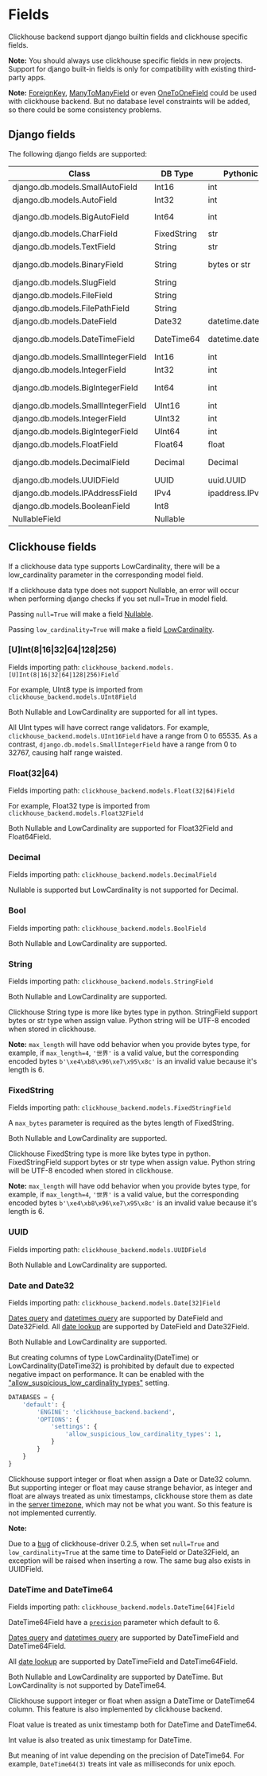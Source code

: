 Fields
===

Clickhouse backend support django builtin fields and clickhouse specific fields.

**Note:** You should always use clickhouse specific fields in new projects.
Support for django built-in fields is only for compatibility with existing third-party apps.

**Note:** [ForeignKey](https://docs.djangoproject.com/en/4.1/ref/models/fields/#foreignkey), [ManyToManyField](https://docs.djangoproject.com/en/4.1/ref/models/fields/#manytomanyfield)
or even [OneToOneField](https://docs.djangoproject.com/en/4.1/ref/models/fields/#onetoonefield) could be used with clickhouse backend.
But no database level constraints will be added, so there could be some consistency problems.


Django fields
---

The following django fields are supported:

| Class                                               | DB Type     | Pythonic Type         | Comments                                                                             |
|-----------------------------------------------------|-------------|-----------------------|--------------------------------------------------------------------------------------|
| django.db.models.SmallAutoField                     | Int16       | int                   | No automatic value, must provide value yourself                                      |
| django.db.models.AutoField                          | Int32       | int                   | No automatic value, must provide value yourself                                      |
| django.db.models.BigAutoField                       | Int64       | int                   | `clickhouse.idworker.snowflake.SnowflakeIDWorker` will generate value automatically. |
| django.db.models.CharField                          | FixedString | str                   | Encoded as UTF-8 when written to ClickHouse                                          |
| django.db.models.TextField                          | String      | str                   | Encoded as UTF-8 when written to ClickHouse                                          |
| django.db.models.BinaryField                        | String      | bytes or str          | Encoded as UTF-8 when written to ClickHouse or raw bytes if not valid UTF-8.         |
| django.db.models.SlugField                          | String      |                       |                                                                                      |
| django.db.models.FileField                          | String      |                       |                                                                                      |
| django.db.models.FilePathField                      | String      |                       |                                                                                      |
| django.db.models.DateField                          | Date32      | datetime.date         | Range 1970-01-01 to 2105-12-31                                                       |
| django.db.models.DateTimeField                      | DateTime64  | datetime.datetime     | Minimal value is 1970-01-01 00:00:00; Timezone aware                                 |
| django.db.models.SmallIntegerField                  | Int16       | int                   | Range -32768 to 32767                                                                |
| django.db.models.IntegerField                       | Int32       | int                   | Range -2147483648 to 2147483647                                                      |
| django.db.models.BigIntegerField                    | Int64       | int                   | Range -9223372036854775808 to 9223372036854775807                                    |
| django.db.models.SmallIntegerField                  | UInt16      | int                   | Range 0 to 32767                                                                     |
| django.db.models.IntegerField                       | UInt32      | int                   | Range 0 to 2147483647                                                                |
| django.db.models.BigIntegerField                    | UInt64      | int                   | Range 0 to 9223372036854775807                                                       |
| django.db.models.FloatField                         | Float64     | float                 |                                                                                      |
| django.db.models.DecimalField                       | Decimal     | Decimal               | Pythonic values are rounded to fit the scale of the database field                   |
| django.db.models.UUIDField                          | UUID        | uuid.UUID             |                                                                                      |
| django.db.models.IPAddressField                     | IPv4        | ipaddress.IPv4Address |                                                                                      |
| django.db.models.BooleanField                       | Int8        |                       |                                                                                      |
| NullableField                                       | Nullable    |                       | When null=True                                                                       |

Clickhouse fields
---
If a clickhouse data type supports LowCardinality, there will be a low_cardinality parameter in the corresponding model field.

If a clickhouse data type does not support Nullable, an error will occur when performing django checks if you set null=True in model field.

Passing `null=True` will make a field [Nullable](https://clickhouse.com/docs/en/sql-reference/data-types/nullable/).

Passing `low_cardinality=True` will make a field [LowCardinality](https://clickhouse.com/docs/en/sql-reference/data-types/lowcardinality).


### [U]Int(8|16|32|64|128|256)

Fields importing path: `clickhouse_backend.models.[U]Int(8|16|32|64|128|256)Field`

For example, UInt8 type is imported from `clickhouse_backend.models.UInt8Field`

Both Nullable and LowCardinality are supported for all int types.

All UInt types will have correct range validators. For example, `clickhouse_backend.models.UInt16Field` have a range from 0 to 65535.
As a contrast, `django.db.models.SmallIntegerField` have a range from 0 to 32767, causing half range waisted.


### Float(32|64)

Fields importing path: `clickhouse_backend.models.Float(32|64)Field`

For example, Float32 type is imported from `clickhouse_backend.models.Float32Field`

Both Nullable and LowCardinality are supported for Float32Field and Float64Field.


### Decimal

Fields importing path: `clickhouse_backend.models.DecimalField`

Nullable is supported but LowCardinality is not supported for Decimal.


### Bool

Fields importing path: `clickhouse_backend.models.BoolField`

Both Nullable and LowCardinality are supported.


### String

Fields importing path: `clickhouse_backend.models.StringField`

Both Nullable and LowCardinality are supported.

Clickhouse String type is more like bytes type in python.
StringField support bytes or str type when assign value.
Python string will be UTF-8 encoded when stored in clickhouse.

**Note:** `max_length` will have odd behavior when you provide bytes type,
for example, if `max_length=4`, `'世界'` is a valid value,
but the corresponding encoded bytes `b'\xe4\xb8\x96\xe7\x95\x8c'` is an invalid value because it's length is 6.


### FixedString

Fields importing path: `clickhouse_backend.models.FixedStringField`

A `max_bytes` parameter is required as the bytes length of FixedString.

Both Nullable and LowCardinality are supported.

Clickhouse FixedString type is more like bytes type in python.
FixedStringField support bytes or str type when assign value.
Python string will be UTF-8 encoded when stored in clickhouse.

**Note:** `max_length` will have odd behavior when you provide bytes type,
for example, if `max_length=4`, `'世界'` is a valid value,
but the corresponding encoded bytes `b'\xe4\xb8\x96\xe7\x95\x8c'` is an invalid value because it's length is 6.


### UUID

Fields importing path: `clickhouse_backend.models.UUIDField`

Both Nullable and LowCardinality are supported.


### Date and Date32

Fields importing path: `clickhouse_backend.models.Date[32]Field`

[Dates query](https://docs.djangoproject.com/en/4.1/ref/models/querysets/#dates) and [datetimes query](https://docs.djangoproject.com/en/4.1/ref/models/querysets/#datetimes)
are supported by DateField and Date32Field.
All [date lookup](https://docs.djangoproject.com/en/4.1/ref/models/querysets/#date) are supported by DateField and Date32Field.

Both Nullable and LowCardinality are supported.

But creating columns of type LowCardinality(DateTime) or LowCardinality(DateTime32) is prohibited by default due to expected negative impact on performance.
It can be enabled with the ["allow_suspicious_low_cardinality_types"](https://clickhouse.com/docs/en/operations/settings/settings/#allow_suspicious_low_cardinality_types) setting.

```python
DATABASES = {
    'default': {
        'ENGINE': 'clickhouse_backend.backend',
        'OPTIONS': {
            'settings': {
                'allow_suspicious_low_cardinality_types': 1,
            }
        }
    }
}
```

Clickhouse support integer or float when assign a Date or Date32 column.
But supporting integer or float may cause strange behavior,
as integer and float are always treated as unix timestamps,
clickhouse store them as date in the [server timezone](https://clickhouse.com/docs/en/operations/server-configuration-parameters/settings#server_configuration_parameters-timezone), which may not be what you want.
So this feature is not implemented currently.


**Note:**

Due to a [bug](https://github.com/mymarilyn/clickhouse-driver/issues/363) of clickhouse-driver 0.2.5,
when set `null=True` and `low_cardinality=True` at the same time to DateField or Date32Field,
an exception will be raised when inserting a row.
The same bug also exists in UUIDField.


### DateTime and DateTime64

Fields importing path: `clickhouse_backend.models.DateTime[64]Field`

DateTime64Field have a [`precision`](https://clickhouse.com/docs/en/sql-reference/data-types/datetime64) parameter which default to 6.

[Dates query](https://docs.djangoproject.com/en/4.1/ref/models/querysets/#dates) and [datetimes query](https://docs.djangoproject.com/en/4.1/ref/models/querysets/#datetimes)
are supported by DateTimeField and DateTime64Field.

All [date lookup](https://docs.djangoproject.com/en/4.1/ref/models/querysets/#date) are supported by DateTimeField and DateTime64Field.

Both Nullable and LowCardinality are supported by DateTime.
But LowCardinality is not supported by DateTime64.

Clickhouse support integer or float when assign a DateTime or DateTime64 column.
This feature is also implemented by clickhouse backend.

Float value is treated as unix timestamp both for DateTime and DateTime64.

Int value is also treated as unix timestamp for DateTime.

But meaning of int value depending on the precision of DateTime64.
For example, `DateTime64(3)` treats int vale as milliseconds for unix epoch.
